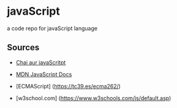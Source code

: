 # javaScript
a code repo for javaScript language

## Sources 
* [Chai aur javaScritpt](https://www.youtube.com/playlist?list=PLu71SKxNbfoBuX3f4EOACle2y-tRC5Q37)

* [MDN JavaScript Docs](https://developer.mozilla.org/en-US/docs/Web/JavaScript)

* [ECMAScript] (https://tc39.es/ecma262/)

* [w3school.com] (https://www.w3schools.com/js/default.asp)